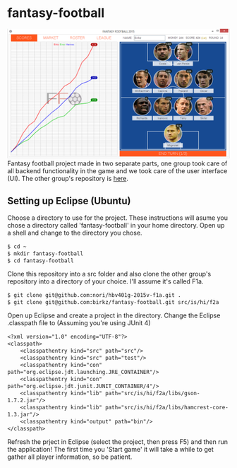 # fantasy-football
![alt tag](https://raw.githubusercontent.com/birkz/fantasy-football/master/res/Images/screenshot.png)
Fantasy football project made in two separate parts, one group took care of all backend functionality in the game and we took care of the user interface (UI). The other group's repository is [here](https://github.com/nori/hbv401g-2015v-f1a).

## Setting up Eclipse (Ubuntu)
Choose a directory to use for the project. These instructions will asume you chose a directory called 'fantasy-football' in your home directory. Open up a shell and change to the directory you chose.

	$ cd ~
	$ mkdir fantasy-football
	$ cd fantasy-football

Clone this repository into a src folder and also clone the other group's repository into a directory of your choice. I'll assume it's called F1a.

	$ git clone git@github.com:nori/hbv401g-2015v-f1a.git .
	$ git clone git@github.com:birkz/fantasy-football.git src/is/hi/f2a
	
Open up Eclipse and create a project in the directory. Change the Eclipse .classpath file to (Assuming you're using JUnit 4)

	<?xml version="1.0" encoding="UTF-8"?>
	<classpath>
		<classpathentry kind="src" path="src"/>
		<classpathentry kind="src" path="test"/>
		<classpathentry kind="con" path="org.eclipse.jdt.launching.JRE_CONTAINER"/>
		<classpathentry kind="con" path="org.eclipse.jdt.junit.JUNIT_CONTAINER/4"/>
		<classpathentry kind="lib" path="src/is/hi/f2a/libs/gson-1.7.2.jar"/>
		<classpathentry kind="lib" path="src/is/hi/f2a/libs/hamcrest-core-1.3.jar"/>
		<classpathentry kind="output" path="bin"/>
	</classpath>

Refresh the prject in Eclipse (select the project, then press F5) and then run the application! The first time you 'Start game' it will take a while to get gather all player information, so be patient.